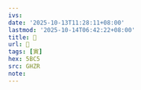 ```yaml
---
ivs:
date: '2025-10-13T11:28:11+08:00'
lastmod: '2025-10-14T06:42:22+08:00'
title: 󰛶
url: 󰛶
tags: [寅]
hex: 5BC5
src: GHZR
note:
---
```

